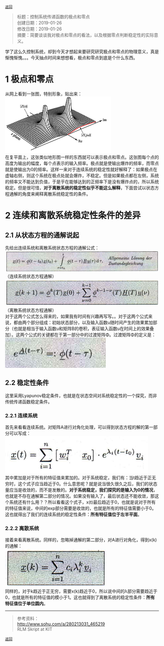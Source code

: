 [`返回`](README.md)

> 标题：控制系统传递函数的极点和零点  
> 创建日期：2019-01-26   
> 修改日期：2019-01-26  
> 摘要：简要谈谈我对极点和零点的看法，以及根据零点判断稳定性的实际意义。

学了这么久控制系统，却到今天才想起来要研究研究极点和零点的物理意义，真是惭愧惭愧。。。今天抽点时间来想想看，极点和零点到底是个什么东西。

# 1 极点和零点
从网上看到一张图，特别形象，贴出来：  
![](Pictures/20190126_控制系统传递函数的极点和零点/1-1.png)  
在复平面上，这张类似地形图一样的东西就可以表示极点和零点。这张图每个点的高度为输出的幅度，每个点表示的输入频率。极点就是使输出爆炸的频率，而零点就是使输出为0的频率。这样一来对于连续系统的稳定性就好解释了：如果极点在虚轴右侧，则这个系统在极点处就会爆炸，不稳定。但是如果极点都在左侧，系统的频率又不能达到负值，于是乎在能够达到的正频率下是没有爆炸点的，所以系统稳定。但是很可惜，**对于离散系统的稳定性似乎不能这么解释**，下面尝试以状态方程通解的角度来阐释离散系统稳定性的条件。

# 2 连续和离散系统稳定性条件的差异
## 2.1 从状态方程的通解说起
先给出连续系统和离散系统状态方程的通解公式：  
![](Pictures/20190126_控制系统传递函数的极点和零点/2-1.png)  
（连续系统状态方程通解）  
![](Pictures/20190126_控制系统传递函数的极点和零点/2-2.png)  
（离散系统状态方程通解）  
对于这两个公式怎么得来的，如果我有时间有兴趣再写写。。对于这两个公式来说，都由两个部分组成：初始状态部分，以及输入函数u随时间产生的效果累加部分（也就是相当于输入函数u和矩阵B的卷积，表征输入函数u在时间上的效果叠加）。这两个公式的关键都在于第一部分中的过渡矩阵Φ。过渡矩阵Φ的定义是：  
![](Pictures/20190126_控制系统传递函数的极点和零点/2-3.png)  

## 2.2 稳定性条件
这里采用Lyapunov稳定条件，也就是在状态空间对系统稳定性的一个探究，而非传统传递函数稳定条件。

### 2.2.1 连续系统
首先来看看连续系统。对矩阵A进行对角化处理，可以得到状态方程的解的第一部分可以写成：  
![](Pictures/20190126_控制系统传递函数的极点和零点/2-4.png)  
其中累加是对于所有的特征值来累加的。对于系统稳定，我们有：当t趋近于正无穷时，这个式子应当趋近于0。什么意思呢？就是说当很久很久之后，我们的状态量应当是收敛的，而不是发散的。**对于系统稳定，我们探究的是输入为0的情况**，也就是不存在通解第二部分的情况。如果没有输入了，最后状态还不能收敛，那这个系统还有什么用？？所以看看这个式子，x(t)最后趋近于0，也就是说对于所有的特征值来说，中间的exp部分需要是收敛的，也就是所有的特征值需要小于0。这也就得出了我们的连续系统的稳定性条件：**所有特征值位于左半平面**。  

### 2.2.2 离散系统
接着来看离散系统。同样的，忽略掉通解的第二部分，对A进行对角化，得到x(k)的通解：  
![](Pictures/20190126_控制系统传递函数的极点和零点/2-5.png)  
同样的，对于k趋近于正无穷，需要x(k)趋近于0，所以说中间的λ部分需要趋近于0，也就是所有的特征值的模小于1。这也就得到了离散系统的稳定性条件：**所有特征值位于单位圆内**。

----------
> 参考资料：  
> http://www.sohu.com/a/280213031_465219  
> RLM Skript at KIT

[`返回`](README.md)  
